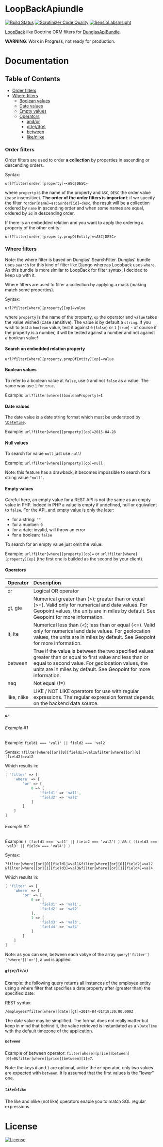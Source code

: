 # LoopBackApiundle

[![Build Status](https://travis-ci.org/theofidry/LoopBackApiBundle.svg?branch=master)](https://travis-ci.org/theofidry/LoopBackApiBundle) [![Scrutinizer Code Quality](https://scrutinizer-ci.com/g/theofidry/LoopBackApiBundle/badges/quality-score.png?b=master)](https://scrutinizer-ci.com/g/theofidry/LoopBackApiBundle/?branch=master) [![SensioLabsInsight](https://insight.sensiolabs.com/projects/e7cbcdb9-f024-43e0-b7ba-7a002949aa98/big.png)](https://insight.sensiolabs.com/projects/e7cbcdb9-f024-43e0-b7ba-7a002949aa98)

[LoopBack](http://loopback.io/) like Doctrine ORM filters for [DunglasApiBundle](https://github.com/dunglas/DunglasApiBundle).

**WARNING**: Work in Progress, not ready for production.

# Documentation

## Table of Contents

* [Order filters](#order-filters)
* [Where filters](#where-filters)
  * [Boolean values](#boolean-values)
  * [Date values](#date-values)
  * [Empty values](#empty-values)
  * [Operators](#operators)
    * [and/or](#andor)
    * [gt(e)/lt(e)](#gtelte)
    * [between](#between)
    * [like/nlike](#likenlike)

### Order filters

Order filters are used to order **a collection** by properties in ascending or descending orders.

Syntax:
```
url?filter[order][property]=<ASC|DESC>
```

where `property` is the name of the property and `ASC`, `DESC` the order value (case insensitive). **The order of the order filters is important**: if we specify the filter `?order[name]=asc&order[id]=desc`, the result will be a collection ordered by `name` in ascending order and when some names are equal, ordered by `id` in descending order.

If there is an embedded relation and you want to apply the ordering a property of the other entity:

```
url?filter[order][property.propOfEntity]=<ASC|DESC>
```

### Where filters

Note: the where filter is based on Dunglas' SearchFilter. Dunglas' bundle uses `search` for this kind of filter like Django whereas Loopback uses `where`. As this bundle is more similar to LoopBack for filter syntax, I decided to keep up with it.

Where filters are used to filter a collection by applying a mask (making match some properties).

Syntax:
```
url?filter[where][property][op]=value
```

where `property` is the name of the property, `op` the operator and `value` takes the value wished (case sensitive). The value is by default a `string`. If you wish to test a `boolean` value, test it against `0` (`false`) or `1` (`true`) - of course if the property is a number, it will be tested against a number and not against a boolean value!

#### Search on embedded relation property

```
url?filter[where][property.propOfEntity][op]=value
```

#### Boolean values

To refer to a boolean value at `false`, use `0` and not `false` as a value. The same way use `1` for `true`.

Example: `url?filter[where][booleanProperty]=1`

#### Date values

The date value is a date string format which must be understood by [`\DateTime`](http://php.net/manual/fr/datetime.construct.php).

Example: `url?filter[where][property][op]=2015-04-28`

#### Null values

To search for value `null` just use `null`!

Example: `url?filter[where][property][op]=null`

Note: this feature has a drawback, it becomes impossible to search for a string value `"null"`.

#### Empty values

Careful here, an empty value for a REST API is not the same as an empty value in PHP. Indeed in PHP a value is empty if undefined, null or equivalent to `false`. For the API, and empty value is only the later:
* for a string: `""`
* for a number: `0`
* for a date: invalid, will throw an error
* for a boolean: `false`

To search for an empty value just omit the value:

Example: `url?filter[where][property][op]=` or `url?filter[where][property][op]` (the first one is builded as the second by your client).

#### Operators

| Operator | Description |
|----------|:-------------|
| or | Logical OR operator |
| gt, gte | Numerical greater than (>); greater than or equal (>=). Valid only for numerical and date values. For Geopoint values, the units are in miles by default. See Geopoint for more information. |
| lt, lte | Numerical less than (<); less than or equal (<=). Valid only for numerical and date values. For geolocation values, the units are in miles by default. See Geopoint for more information. |
| between | True if the value is between the two specified values: greater than or equal to first value and less than or equal to second value. For geolocation values, the units are in miles by default. See Geopoint for more information. |
| neq | Not equal (!=) |
| like, nlike | LIKE / NOT LIKE operators for use with regular expressions. The regular expression format depends on the backend data source. |

##### `or`

###### Example #1

Example: `field1 === 'val1' || field2 === 'val2'`

Syntax: `?filter[where][or][0][field1]=val1&filter[where][or][0][field2]=val2`


Which results in:

```php
[ 'filter' => [
    'where' => [
        'or' => [
            0 => [
                'field1' => 'val1',
                'field2' => 'val2'
            ]
        ]
    ]
]
```

###### Example #2

Example: `( (field1 === 'val1' || field2 === 'val2') ) && ( (field3 === 'val3' || field4 === 'val4') )`

Syntax:

```
?filter[where][or][0][field1]=val1&filter[where][or][0][field2]=val2
&filter[where][or][1][field3]=val3&filter[where][or][1][field4]=val4
```

Which results in:

```php
[ 'filter' => [
    'where' => [
        'or' => [
            0 => [
                'field1' => 'val1',
                'field2' => 'val2'
            ],
            1 => [
                'field3' => 'val3',
                'field4' => 'val4'
            ]
        ]
    ]
]
```

Note: as you can see, between each vakye of the array `query['filter']['where']['or']`, a `and` is applied.

##### `gt(e)`/`lt(e)`

Example: the following query returns all instances of the employee entity using a where filter that specifies a date property after (greater than) the specified date:

REST syntax:

`/employees?filter[where][date][gt]=2014-04-01T18:30:00.000Z`

The date value may be simplified. The format does not really matter but keep in mind that behind it, the value retrieved is instantiated as a `\DateTime` with the default timezone of the application.

##### `between`

Example of between operator: `filter[where][price][between][0]=0&filter[where][price][between][1]=7`.

Note: the keys `0` and `1` are optional, unlike the `or` operator, only two values are expected with `between`. It is
 assumed that the first values is the "lower" one.

##### `like`/`nlike`

The like and nlike (not like) operators enable you to match SQL regular expressions.

[1]: https://github.com/dunglas/DunglasApiBundle

# License

[![License](https://img.shields.io/packagist/l/doctrine/orm.svg?style=flat-square)](https://github.com/theofidry/LoopBackApiBundle/edit/master/LICENSE)
